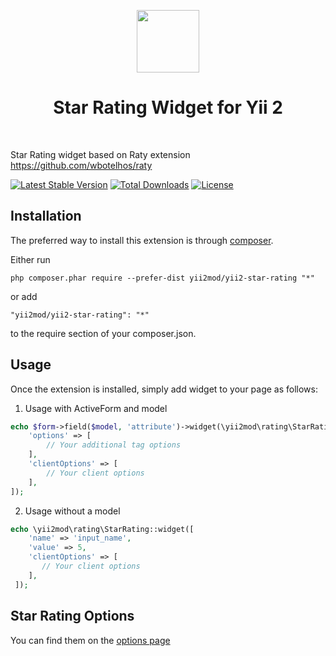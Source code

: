 <p align="center">
    <a href="https://github.com/yiisoft" target="_blank">
        <img src="https://avatars0.githubusercontent.com/u/993323" height="100px">
    </a>
    <h1 align="center">Star Rating Widget for Yii 2</h1>
    <br>
</p>

Star Rating widget based on Raty extension https://github.com/wbotelhos/raty

[![Latest Stable Version](https://poser.pugx.org/yii2mod/yii2-star-rating/v/stable)](https://packagist.org/packages/yii2mod/yii2-star-rating) [![Total Downloads](https://poser.pugx.org/yii2mod/yii2-star-rating/downloads)](https://packagist.org/packages/yii2mod/yii2-star-rating) [![License](https://poser.pugx.org/yii2mod/yii2-star-rating/license)](https://packagist.org/packages/yii2mod/yii2-star-rating)

Installation 
------------

The preferred way to install this extension is through [composer](http://getcomposer.org/download/).

Either run

```
php composer.phar require --prefer-dist yii2mod/yii2-star-rating "*"
```

or add

```
"yii2mod/yii2-star-rating": "*"
```

to the require section of your composer.json.

Usage
------------
Once the extension is installed, simply add widget to your page as follows:

1) Usage with ActiveForm and model
```php
echo $form->field($model, 'attribute')->widget(\yii2mod\rating\StarRating::class, [
    'options' => [
        // Your additional tag options
    ],
    'clientOptions' => [
        // Your client options
    ],
]);
```

2) Usage without a model
```php
echo \yii2mod\rating\StarRating::widget([
    'name' => 'input_name',
    'value' => 5,
    'clientOptions' => [
       // Your client options
    ],
 ]);
```

Star Rating Options 
-------------------
You can find them on the [options page](https://github.com/wbotelhos/raty#options)
